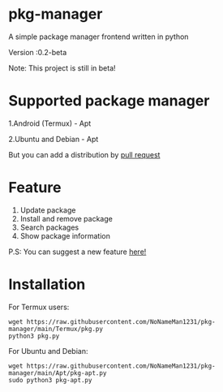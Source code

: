 # pkg-manager
A simple package manager frontend written in python

Version :0.2-beta

Note: This project is still in beta!

# Supported package manager
1.Android (Termux) - Apt

2.Ubuntu and Debian - Apt

But you can add a distribution by [pull request](https://github.com/NoNameMan1231/pkg-manager/pulls)

# Feature

1. Update package
2. Install and remove package
3. Search packages
4. Show package information

P.S: You can suggest a new feature [here!](https://github.com/NoNameMan1231/pkg-manager/discussions/2)

# Installation

For Termux users:
```
wget https://raw.githubusercontent.com/NoNameMan1231/pkg-manager/main/Termux/pkg.py
python3 pkg.py
```
For Ubuntu and Debian:
```
wget https://raw.githubusercontent.com/NoNameMan1231/pkg-manager/main/Apt/pkg-apt.py
sudo python3 pkg-apt.py
```


